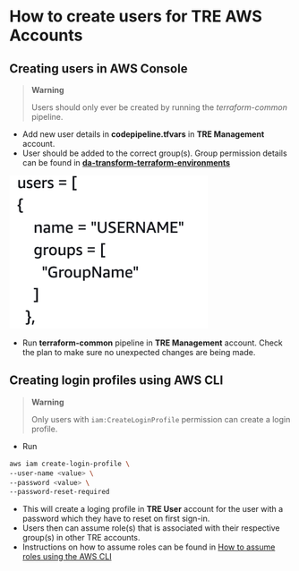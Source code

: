 # How to create users for TRE AWS Accounts

## Creating users in AWS Console

> **Warning**
>
> Users should only ever be created by running the _terraform-common_ pipeline.

- Add new user details in **codepipeline.tfvars** in  **TRE Management** account.
- User should be added to the correct group(s). Group permission details can be found in [**da-transform-terraform-environments**](https://github.com/nationalarchives/da-transform-terraform-environments/tree/common/common/templates)

![Screenshot](images/adding-users-in-tfvars.png)

- Run **terraform-common** pipeline in **TRE Management** account. Check the plan to make sure no unexpected changes are being made.

## Creating login profiles using AWS CLI

> **Warning**
>
> Only users with `iam:CreateLoginProfile` permission can create a login profile.

-  Run
```bash
aws iam create-login-profile \
--user-name <value> \
--password <value> \
--password-reset-required
```

- This will create a loging profile in **TRE User** account for the user with a password which they have to reset on first sign-in.
- Users then can assume role(s) that is associated with their respective group(s) in other TRE accounts.
- Instructions on how to assume roles can be found in [How to assume roles using the AWS CLI](../how-to-assume-roles-using-AWS-CLI/README.md)

